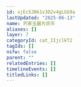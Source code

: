 ```yaml
---
id: xjEc5JNk1v3D2v4gLGG9a
lastUpdated: "2025-06-13"
name: 齐家玉器为货币
aliases: []
layer: 7
categoryId: cat_IIjclkT2
tagIds: []
nsfw: false
parent: ""
relatedEntries: []
timelineEvents: []
titledLinks: []
---
```


